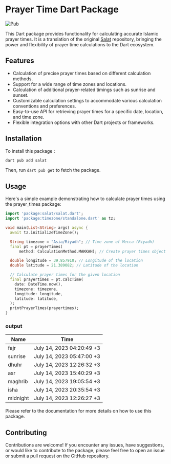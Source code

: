 # Prayer Time Dart Package

[![Pub](https://img.shields.io/pub/v/salat.svg)](https://pub.dev/packages/salat)

This Dart package provides functionality for calculating accurate Islamic prayer times. It is a translation of the original [Salat](https://github.com/zainhussaini/salat/) repository, bringing the power and flexibility of prayer time calculations to the Dart ecosystem.

## Features

- Calculation of precise prayer times based on different calculation methods.
- Support for a wide range of time zones and locations.
- Calculation of additional prayer-related timings such as sunrise and sunset.
- Customizable calculation settings to accommodate various calculation conventions and preferences.
- Easy-to-use API for retrieving prayer times for a specific date, location, and time zone.
- Flexible integration options with other Dart projects or frameworks.

## Installation

To install this package :

```bash
dart pub add salat
```

Then, run `dart pub get` to fetch the package.

## Usage
Here's a simple example demonstrating how to calculate prayer times using the prayer_times package:

```dart
import 'package:salat/salat.dart';
import 'package:timezone/standalone.dart' as tz;

void main(List<String> args) async {
  await tz.initializeTimeZone();

  String timezone = "Asia/Riyadh"; // Time zone of Mecca (Riyadh)
  final pt = prayerTimes(
      method: CalculationMethod.MAKKAH); // Create prayer times object

  double longitude = 39.857910; // Longitude of the location
  double latitude = 21.389082; // Latitude of the location

  // Calculate prayer times for the given location
  final prayertimes = pt.calcTime(
    date: DateTime.now(),
    timezone: timezone,
    longitude: longitude,
    latitude: latitude,
  );
  printPrayerTimes(prayertimes);
}
```
### output
| Name     | Time                       |
|----------|----------------------------|
| fajr     | July 14, 2023 04:20:49 +3  |
| sunrise  | July 14, 2023 05:47:00 +3  |
| dhuhr    | July 14, 2023 12:26:32 +3  |
| asr      | July 14, 2023 15:40:29 +3  |
| maghrib  | July 14, 2023 19:05:54 +3  |
| isha     | July 14, 2023 20:35:54 +3  |
| midnight | July 14, 2023 12:26:27 +3  |

Please refer to the documentation for more details on how to use this package.

## Contributing
Contributions are welcome! If you encounter any issues, have suggestions, or would like to contribute to the package, please feel free to open an issue or submit a pull request on the GitHub repository.
